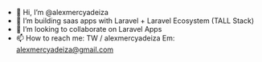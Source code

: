 - 👋 Hi, I’m @alexmercyadeiza
- 👀 I’m building saas apps with Laravel + Laravel Ecosystem (TALL Stack)
- 💞️ I’m looking to collaborate on Laravel Apps
- 📫 How to reach me: TW / alexmercyadeiza Em: alexmercyadeiza@gmail.com

<!---
alexmercyadeiza/alexmercyadeiza is a ✨ special ✨ repository because its `README.md` (this file) appears on your GitHub profile.
You can click the Preview link to take a look at your changes.
--->
